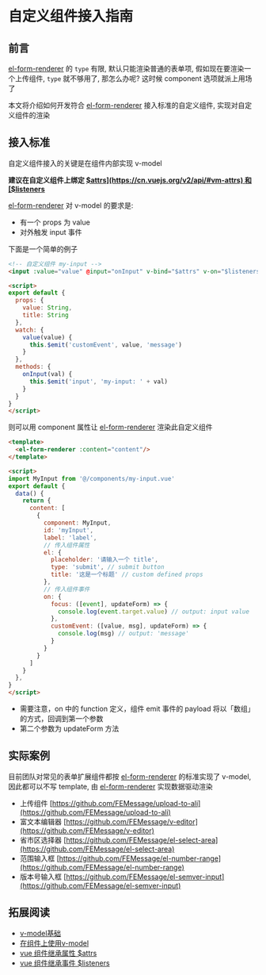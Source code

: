 # 自定义组件接入指南

## 前言

[el-form-renderer](https://github.com/femessage/el-form-renderer) 的 `type` 有限, 默认只能渲染普通的表单项, 假如现在要渲染一个上传组件, `type` 就不够用了, 那怎么办呢? 这时候 component 选项就派上用场了

本文将介绍如何开发符合 [el-form-renderer](https://github.com/femessage/el-form-renderer) 接入标准的自定义组件, 实现对自定义组件的渲染

## 接入标准

自定义组件接入的关键是在组件内部实现 v-model

**建议在自定义组件上绑定 [$attrs](https://cn.vuejs.org/v2/api/#vm-attrs) 和 [$listeners](https://cn.vuejs.org/v2/api/#vm-listeners)**

[el-form-renderer](https://github.com/femessage/el-form-renderer) 对 v-model 的要求是:

- 有一个 props 为 value
- 对外触发 input 事件

下面是一个简单的例子

```html
<!-- 自定义组件 my-input -->
<input :value="value" @input="onInput" v-bind="$attrs" v-on="$listeners">

<script>
export default {
  props: {
    value: String,
    title: String
  },
  watch: {
    value(value) {
      this.$emit('customEvent', value, 'message')
    }
  },
  methods: {
    onInput(val) {
      this.$emit('input', 'my-input: ' + val)
    }
  }
}
</script>
```

则可以用 component 属性让 [el-form-renderer](https://github.com/femessage/el-form-renderer) 渲染此自定义组件

```html
<template>
  <el-form-renderer :content="content"/>
</template>

<script>
import MyInput from '@/components/my-input.vue'
export default {
  data() {
    return {
      content: [
        {
          component: MyInput,
          id: 'myInput',
          label: 'label',
          // 传入组件属性
          el: {
            placeholder: '请输入一个 title',
            type: 'submit', // submit button
            title: '这是一个标题' // custom defined props
          },
          // 传入组件事件
          on: {
            focus: ([event], updateForm) => {
              console.log(event.target.value) // output: input value
            },
            customEvent: ([value, msg], updateForm) => {
              console.log(msg) // output: 'message'
            }
          }
        }
      ]
    }
  },
}
</script>
```

- 需要注意，on 中的 function 定义，组件 emit 事件的 payload 将以「数组」的方式，回调到第一个参数
- 第二个参数为 updateForm 方法

## 实际案例

目前团队对常见的表单扩展组件都按 [el-form-renderer](https://github.com/femessage/el-form-renderer) 的标准实现了 v-model, 因此都可以不写 template, 由 [el-form-renderer](https://github.com/femessage/el-form-renderer) 实现数据驱动渲染

- 上传组件 [https://github.com/FEMessage/upload-to-ali](https://github.com/FEMessage/upload-to-ali)
- 富文本编辑器 [https://github.com/FEMessage/v-editor](https://github.com/FEMessage/v-editor)
- 省市区选择器 [https://github.com/FEMessage/el-select-area](https://github.com/FEMessage/el-select-area)
- 范围输入框 [https://github.com/FEMessage/el-number-range](https://github.com/FEMessage/el-number-range)
- 版本号输入框 [https://github.com/FEMessage/el-semver-input](https://github.com/FEMessage/el-semver-input)

## 拓展阅读

- [v-model基础](https://cn.vuejs.org/v2/guide/forms.html#%E5%9F%BA%E7%A1%80%E7%94%A8%E6%B3%95)
- [在组件上使用v-model](https://cn.vuejs.org/v2/guide/components.html#%E5%9C%A8%E7%BB%84%E4%BB%B6%E4%B8%8A%E4%BD%BF%E7%94%A8-v-model)
- [vue 组件继承属性 $attrs](https://cn.vuejs.org/v2/api/#vm-attrs)
- [vue 组件继承事件 $listeners](https://cn.vuejs.org/v2/api/#vm-listeners)
